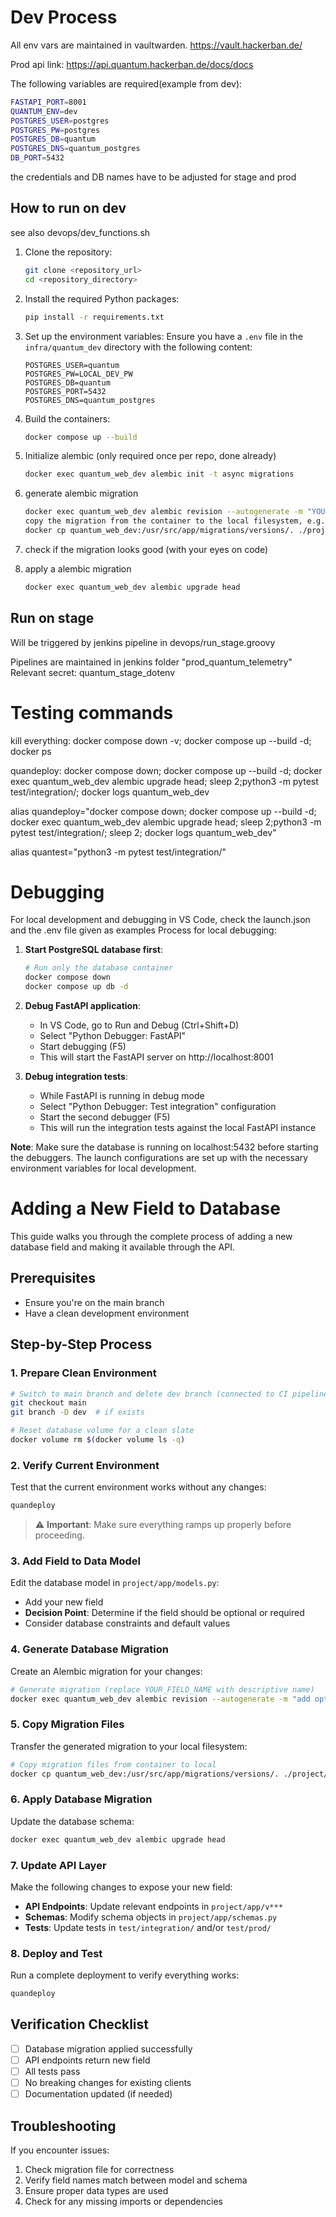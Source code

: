 # Dev Process 

All env vars are maintained in vaultwarden.
https://vault.hackerban.de/


Prod api link: https://api.quantum.hackerban.de/docs/docs

The following variables are required(example from dev):
```bash
FASTAPI_PORT=8001
QUANTUM_ENV=dev
POSTGRES_USER=postgres
POSTGRES_PW=postgres
POSTGRES_DB=quantum
POSTGRES_DNS=quantum_postgres
DB_PORT=5432
```

the credentials and DB names have to be adjusted for stage and prod

## How to run on dev

see also devops/dev_functions.sh

1. Clone the repository:
    ```sh
    git clone <repository_url>
    cd <repository_directory>
    ```

1. Install the required Python packages:
    ```sh
    pip install -r requirements.txt
    ```

1. Set up the environment variables:
    Ensure you have a `.env` file in the `infra/quantum_dev` directory with the following content:
    ```dotenv
    POSTGRES_USER=quantum
    POSTGRES_PW=LOCAL_DEV_PW
    POSTGRES_DB=quantum
    POSTGRES_PORT=5432
    POSTGRES_DNS=quantum_postgres
    ```
   
1. Build the containers:
    ```sh
    docker compose up --build
    ```

1. Initialize alembic (only required once per repo, done already)
    ```sh
    docker exec quantum_web_dev alembic init -t async migrations
    ```

1. generate alembic migration
    ```sh
    docker exec quantum_web_dev alembic revision --autogenerate -m "YOUR_NAME"
    copy the migration from the container to the local filesystem, e.g.
    docker cp quantum_web_dev:/usr/src/app/migrations/versions/. ./project/migrations/versions/
    ```
1. check if the migration looks good (with your eyes on code)

1. apply a alembic migration
    ```sh
    docker exec quantum_web_dev alembic upgrade head
    ```
## Run on stage

Will be triggered by jenkins pipeline in devops/run_stage.groovy

Pipelines are maintained in jenkins folder "prod_quantum_telemetry"
Relevant secret: quantum_stage_dotenv

# Testing commands

kill everything:
docker compose down -v; docker compose up --build -d; docker ps

quandeploy:
docker compose down; docker compose up --build -d; docker exec quantum_web_dev alembic upgrade head; sleep 2;python3 -m pytest test/integration/; docker logs quantum_web_dev

alias quandeploy="docker compose down; docker compose up --build -d; docker exec quantum_web_dev alembic upgrade head; sleep 2;python3 -m pytest test/integration/; sleep 2; docker logs quantum_web_dev"

alias quantest="python3 -m pytest test/integration/"


# Debugging

For local development and debugging in VS Code, check the launch.json and the .env file given as examples
Process for local debugging:

1. **Start PostgreSQL database first**:
   ```bash
   # Run only the database container
   docker compose down
   docker compose up db -d
   ```

2. **Debug FastAPI application**:
   - In VS Code, go to Run and Debug (Ctrl+Shift+D)
   - Select "Python Debugger: FastAPI" 
   - Start debugging (F5)
   - This will start the FastAPI server on http://localhost:8001

3. **Debug integration tests**:
   - While FastAPI is running in debug mode
   - Select "Python Debugger: Test integration" configuration
   - Start the second debugger (F5)
   - This will run the integration tests against the local FastAPI instance

**Note**: Make sure the database is running on localhost:5432 before starting the debuggers. The launch configurations are set up with the necessary environment variables for local development.


# Adding a New Field to Database

This guide walks you through the complete process of adding a new database field and making it available through the API.

## Prerequisites
- Ensure you're on the main branch
- Have a clean development environment

## Step-by-Step Process

### 1. Prepare Clean Environment
```bash
# Switch to main branch and delete dev branch (connected to CI pipeline)
git checkout main
git branch -D dev  # if exists

# Reset database volume for a clean slate
docker volume rm $(docker volume ls -q)
```

### 2. Verify Current Environment
Test that the current environment works without any changes:
```bash
quandeploy
```
> ⚠️ **Important**: Make sure everything ramps up properly before proceeding.

### 3. Add Field to Data Model
Edit the database model in `project/app/models.py`:
- Add your new field
- **Decision Point**: Determine if the field should be optional or required
- Consider database constraints and default values

### 4. Generate Database Migration
Create an Alembic migration for your changes:
```bash
# Generate migration (replace YOUR_FIELD_NAME with descriptive name)
docker exec quantum_web_dev alembic revision --autogenerate -m "add optional YOUR_FIELD_NAME field"
```

### 5. Copy Migration Files
Transfer the generated migration to your local filesystem:
```bash
# Copy migration files from container to local
docker cp quantum_web_dev:/usr/src/app/migrations/versions/. ./project/migrations/versions/
```

### 6. Apply Database Migration
Update the database schema:
```bash
docker exec quantum_web_dev alembic upgrade head
```

### 7. Update API Layer
Make the following changes to expose your new field:

- **API Endpoints**: Update relevant endpoints in `project/app/v***`
- **Schemas**: Modify schema objects in `project/app/schemas.py`
- **Tests**: Update tests in `test/integration/` and/or `test/prod/`

### 8. Deploy and Test
Run a complete deployment to verify everything works:
```bash
quandeploy
```

## Verification Checklist
- [ ] Database migration applied successfully
- [ ] API endpoints return new field
- [ ] All tests pass
- [ ] No breaking changes for existing clients
- [ ] Documentation updated (if needed)

## Troubleshooting
If you encounter issues:
1. Check migration file for correctness
2. Verify field names match between model and schema
3. Ensure proper data types are used
4. Check for any missing imports or dependencies
